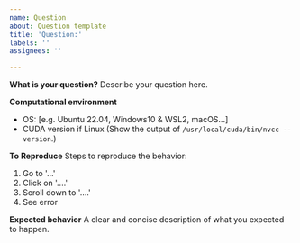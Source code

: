 ```yaml
---
name: Question
about: Question template
title: 'Question:'
labels: ''
assignees: ''

---
```


**What is your question?**
Describe your question here.

**Computational environment**
 - OS: [e.g. Ubuntu 22.04, Windows10 & WSL2, macOS...]
 - CUDA version if Linux (Show the output of `/usr/local/cuda/bin/nvcc --version`.)

**To Reproduce**
Steps to reproduce the behavior:
1. Go to '...'
2. Click on '....'
3. Scroll down to '....'
4. See error

**Expected behavior**
A clear and concise description of what you expected to happen.
